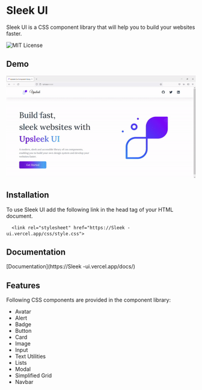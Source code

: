 
# Sleek  UI
Sleek  UI is a CSS component library that will help you to build your websites faster.

![MIT License](https://img.shields.io/static/v1?label=vercel&message=success&color=<COLOR>)

## Demo
![Sleek ui](./assets/demo.gif)


## Installation
To use Sleek  UI add the following link in the head tag of your HTML document.
```
  <link rel="stylesheet" href="https://Sleek -ui.vercel.app/css/style.css">
```
    

## Documentation
[Documentation](https://Sleek -ui.vercel.app/docs/)


## Features
Following CSS components are provided in the component library:
- Avatar
- Alert
- Badge
- Button
- Card
- Image
- Input
- Text Utilities
- Lists
- Modal
- Simplified Grid
- Navbar

